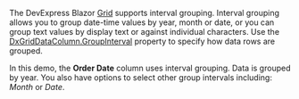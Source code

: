 The DevExpress Blazor [Grid](https://docs.devexpress.com/Blazor/DevExpress.Blazor.DxGrid) supports interval grouping. Interval grouping allows you to group date-time values by year, month or date, or you can group text values by display text or against individual characters. Use the [DxGridDataColumn.GroupInterval](https://docs.devexpress.com/Blazor/DevExpress.Blazor.DxGridDataColumn.GroupInterval) property to specify how data rows are grouped.

In this demo, the **Order Date** column uses interval grouping. Data is grouped by year. You also have options to select other group intervals including: *Month* or *Date*. 
